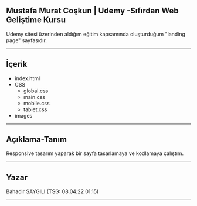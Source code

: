 ## Mustafa Murat Coşkun | Udemy -Sıfırdan Web Geliştime Kursu

Udemy sitesi üzerinden aldığım eğitim kapsamında oluşturduğum "landing page" sayfasıdır.

---

## İçerik

- index.html
- CSS
  - global.css
  - main.css
  - mobile.css
  - tablet.css
- images

---

## Açıklama-Tanım

Responsive tasarım yaparak bir sayfa tasarlamaya ve kodlamaya çalıştım.

---

## Yazar

Bahadır SAYGILI (TSG: 08.04.22 01.15)

---
